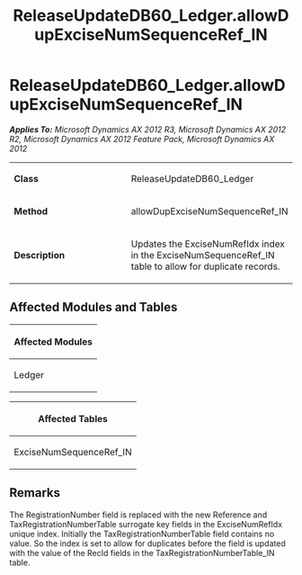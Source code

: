 ﻿---
title: ReleaseUpdateDB60_Ledger.allowDupExciseNumSequenceRef_IN
TOCTitle: ReleaseUpdateDB60_Ledger.allowDupExciseNumSequenceRef_IN
ms:assetid: fcedeea0-4941-50e6-63f7-28a9154fc7a2
ms:mtpsurl: https://msdn.microsoft.com/en-us/library/JJ720156(v=AX.60)
ms:contentKeyID: 49712461
ms.date: 05/18/2015
mtps_version: v=AX.60
---

# ReleaseUpdateDB60\_Ledger.allowDupExciseNumSequenceRef\_IN 


_**Applies To:** Microsoft Dynamics AX 2012 R3, Microsoft Dynamics AX 2012 R2, Microsoft Dynamics AX 2012 Feature Pack, Microsoft Dynamics AX 2012_

<table>
<colgroup>
<col style="width: 50%" />
<col style="width: 50%" />
</colgroup>
<tbody>
<tr class="odd">
<td><p><strong>Class</strong></p></td>
<td><p>ReleaseUpdateDB60_Ledger</p></td>
</tr>
<tr class="even">
<td><p><strong>Method</strong></p></td>
<td><p>allowDupExciseNumSequenceRef_IN</p></td>
</tr>
<tr class="odd">
<td><p><strong>Description</strong></p></td>
<td><p>Updates the ExciseNumRefIdx index in the ExciseNumSequenceRef_IN table to allow for duplicate records.</p></td>
</tr>
</tbody>
</table>


## Affected Modules and Tables

<table>
<colgroup>
<col style="width: 100%" />
</colgroup>
<thead>
<tr class="header">
<th><p>Affected Modules</p></th>
</tr>
</thead>
<tbody>
<tr class="odd">
<td><p>Ledger</p></td>
</tr>
</tbody>
</table>


<table>
<colgroup>
<col style="width: 100%" />
</colgroup>
<thead>
<tr class="header">
<th><p>Affected Tables</p></th>
</tr>
</thead>
<tbody>
<tr class="odd">
<td><p>ExciseNumSequenceRef_IN</p></td>
</tr>
</tbody>
</table>


## Remarks

The RegistrationNumber field is replaced with the new Reference and TaxRegistrationNumberTable surrogate key fields in the ExciseNumRefIdx unique index. Initially the TaxRegistrationNumberTable field contains no value. So the index is set to allow for duplicates before the field is updated with the value of the RecId fields in the TaxRegistrationNumberTable\_IN table.

  


